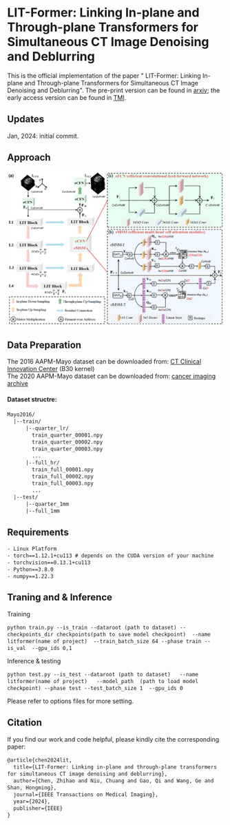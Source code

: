# LIT-Former: Linking In-plane and Through-plane Transformers for Simultaneous CT Image Denoising and Deblurring
This is the official implementation of the paper " LIT-Former: Linking In-plane and Through-plane Transformers for Simultaneous CT Image Denoising and Deblurring". The pre-print version can be found in [arxiv](https://arxiv.org/abs/2302.10630); the early access version can be found in [TMI](https://ieeexplore.ieee.org/document/10385173/).


## Updates
Jan, 2024: initial commit.  

## Approach
![](fig/litformer.png)

## Data Preparation
The 2016 AAPM-Mayo dataset can be downloaded from: [CT Clinical Innovation Center](https://ctcicblog.mayo.edu/2016-low-dose-ct-grand-challenge/) (B30 kernel)  
The 2020 AAPM-Mayo dataset can be downloaded from: [cancer imaging archive](https://wiki.cancerimagingarchive.net/pages/viewpage.action?pageId=52758026)   
#### Dataset structre:
```
Mayo2016/
  |--train/
      |--quarter_lr/
        train_quarter_00001.npy
        train_quarter_00002.npy
        train_quarter_00003.npy
        ...
      |--full_hr/
        train_full_00001.npy
        train_full_00002.npy
        train_full_00003.npy
        ...
  |--test/
      |--quarter_1mm
      |--full_1mm
```

## Requirements
```
- Linux Platform
- torch==1.12.1+cu113 # depends on the CUDA version of your machine
- torchvision==0.13.1+cu113
- Python==3.8.0
- numpy==1.22.3
```

## Traning and & Inference
Training
```
python train.py --is_train --dataroot (path to dataset) --checkpoints_dir checkpoints(path to save model checkpoint)  --name litformer(name of project)  --train_batch_size 64 --phase train --is_val  --gpu_ids 0,1
```

Inference & testing
```
python test.py --is_test --dataroot (path to dataset)   --name litformer(name of project)   --model_path  (path to load model checkpoint) --phase test --test_batch_size 1  --gpu_ids 0
```
Please refer to options files for more setting.


## Citation
If you find our work and code helpful, please kindly cite the corresponding paper:
```
@article{chen2024lit,
  title={LIT-Former: Linking in-plane and through-plane transformers for simultaneous CT image denoising and deblurring},
  author={Chen, Zhihao and Niu, Chuang and Gao, Qi and Wang, Ge and Shan, Hongming},
  journal={IEEE Transactions on Medical Imaging},
  year={2024},
  publisher={IEEE}
}
```

